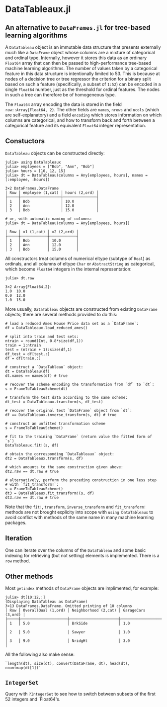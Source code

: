 # DataTableaux.jl

## An alternative to `DataFrames.jl` for tree-based learning algorithms

A `DataTableau` object is an immutable data structure that presents
externally much like a `DataFrame` object whose columns are a mixture of
categorical and ordinal type. Internally, however it stores this data
as an ordinary `Float64` array that can then be passed to
high-performance tree-based machine learning algorithms. The number of
values taken by a categorical feature in this data structure is
intentionally limited to 53.  This is because at nodes of a decision
tree or tree regressor the criterion for a binary split based on such
a feature (specifically, a subset of `1:52`) can
be encoded in a single `Float64` number, just as the threshold for
ordinal features. The nodes in such a tree can therefore be of
homogeneous type.

The `Float64` array encoding the data is stored in the field
`raw::Array{Float64, 2}`. The other fields are `names`, `nrows` and
`ncols` (which are self-explanatory) and a field `encoding` which
stores information on which columns are categorical, and how to
transform back and forth between a categorical feature and its
equivalent `Float64` integer representation.

## Constuctors

`DataTableau` objects can be constructed directly:

    julia> using DataTableaux
    julia> employees = ["Bob", "Ann", "Bob"]
    julia> hours = [10, 12, 15]
    julia> dt = DataTableau(columns = Any[employees, hours], names = [:employee, :hours])

    3×2 DataFrames.DataFrame
    │ Row │ employee (1,cat) │ hours (2,ord) │
    ├─────┼──────────────────┼───────────────┤
    │ 1   │ Bob              │ 10.0          │
    │ 2   │ Ann              │ 12.0          │
    │ 3   │ Bob              │ 15.0          │

    # or, with automatic naming of columns:
    julia> dt = DataTableau(columns = Any[employees, hours])

    │ Row │ x1 (1,cat) │ x2 (2,ord) │
    ├─────┼────────────┼────────────┤
    │ 1   │ Bob        │ 10.0       │
    │ 2   │ Ann        │ 12.0       │
    │ 3   │ Bob        │ 15.0       │

All constructors treat columns of numerical eltype (subtype of `Real`)
as ordinals, and all columns of eltype `Char` or `AbstractString` as
categorical, which become `Float64` integers in the
internal representation:

    julia> dt.raw

    3×2 Array{Float64,2}:
    1.0  10.0
    0.0  12.0
    1.0  15.0

More usually, `DataTableau` objects are constructed from existing
`DataFrame` objects; there are several methods provided to do this:

    # load a reduced Ames House Price data set as a `DataFrame`:
    df = DataTableaux.load_reduced_ames()

    # split into train and test sets:
    ntrain = round(Int, 0.8*size(df,1))
    train = 1:ntrain
    test = (ntrain + 1):size(df,1)
    df_test = df[test,:]
    df = df[train,:]

    # construct a `DataTableau` object:
    dt = DataTableau(df) 
    dt.names == names(df) # true

    # recover the scheme encoding the transformation from `df` to `dt`:
    s = FrameToTableauScheme(dt)

    # transform the test data according to the same scheme:
    dt_test = DataTableaux.transform(s, df_test)

    # recover the original test `DataFrame` object from `dt`:
    df == DataTableaux.inverse_transform(s, dt) # true

    # construct an unfitted transformation scheme
    s = FrameToTableauScheme()

    # fit to the training `DataFrame` (return value the fitted form of `s`)
    DataTableaux.fit!(s, df) 

    # obtain the corresponding `DataTableaux` object:
    dt2 = DataTableaux.transform(s, df)

    # which amounts to the same construction given above:
    dt2.raw == dt.raw # true

    # alternatively, perform the preceding construction in one less step
    # with `fit_transform!`:
    s = FrameToTableauScheme()
    dt3 = DataTableaux.fit_transform!(s, df)
    dt3.raw == dt.raw # true

Note that the `fit!`, `transform`, `inverse_transform` and
`fit_transform!` methods are not brought explicity into scope with
`using DataTableaux` to avoid conflict with methods of the same name
in many machine learning packages.

## Iteration

One can iterate over the columns of the `DataTableau` and some basic
indexing for retrieving (but not setting) elements is
implemented. There is a `row` method.

## Other methods

Most `getindex` methods of `DataFrame` objects are implimented, for example:

    julia> dt[10:12,:]
    (Displaying DataTableau as DataFrame)
    3×13 DataFrames.DataFrame. Omitted printing of 10 columns
    │ Row │ OverallQual (1,ord) │ Neighborhood (2,cat) │ GarageCars (3,ord) │
    ├─────┼─────────────────────┼──────────────────────┼────────────────────┤
    │ 1   │ 5.0                 │ BrkSide              │ 1.0                │
    │ 2   │ 5.0                 │ Sawyer               │ 1.0                │ 
    │ 3   │ 9.0                 │ NridgHt              │ 3.0                │

All the following also make sense:

    `length(dt), size(dt), convert(DataFrame, dt), head(dt), countmap(dt[1])`


## `IntegerSet`

Query with `?IntegerSet` to see how to switch between subsets of the
first 52 integers and `Float64's.


